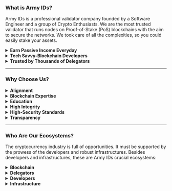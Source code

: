 ### What is Army IDs?

Army IDs is a professional validator company founded by a Software Engineer and a group of Crypto Enthusiasts. We are the most trusted validator that runs nodes on Proof-of-Stake (PoS) blockchains with the aim to secure the networks. We took care of all the complexities, so you could easily stake your assets.

<details>
<summary><b>Earn Passive Income Everyday</b></summary>
<p></p>
<p>Army IDs make your life easier, so you can get passive income while sleeping, traveling, or whatever you are doing.</p>
</details>

<details>
<summary><b>Tech Savvy-Blockchain Developers</b></summary>
<p></p>
<p>Secure your crypto by delegating to the most professional validator Army IDs.</p>
</details>

<details>
<summary><b>Trusted by Thousands of Delegators</b></summary>
<p></p>
<p>Smart delegators around the world have been staking their crypto with Army IDs.</p>
</details>

<hr>

### Why Choose Us?

<details>
<summary><b>Alignment</b></summary>
<p></p>
<p>We stake tokens alongside our delegators to have “skin-in-a-game” and to demonstrate our long-term interest in the networks.</p>
</details>

<details>
<summary><b>Blockchain Expertise</b></summary>
<p></p>
<p>We are tech-savvy former engineers with a deep technical understanding of the Proof-of-Stake (PoS) consensus.</p>
</details>

<details>
<summary><b>Education</b></summary>
<p></p>
<p>We are here to help you navigate the complex world of the PoS system. So you can enrich literacy about how this system works.</p>
</details>

<details>
<summary><b>High Integrity</b></summary>
<p></p>
<p>We act independently with the utmost integrity. We do not tolerate collusion between entities in the ecosystem and will help guard the network against malicious cartels.</p>
</details>

<details>
<summary><b>High-Security Standards</b></summary>
<p></p>
<p>Our infrastructure consists of high-performance servers, enhanced DDoS protection and would continue to evolve as the network matures.</p>
</details>

<details>
<summary><b>Transparency</b></summary>
<p></p>
<p>We are committed to being transparent about our on-chain governance decision-making as well as our commission change rate schedule.</p>
</details>

<hr>

### Who Are Our Ecosystems?

The cryptocurrency industry is full of opportunities. It must be supported by the prowess of the developers and robust infrastructures. Besides developers and infrastructures, these are Army IDs crucial ecosystems:

<details>
<summary><b>Blockchain</b></summary>
<p></p>
<ul>
<li>Delegators will get the staking rewards and it will be paid on time because we are operating under blockchain technology, while we as a staking service provider will get a little amount of commission.</li>
<li>We don’t hold your funds, we leverage blockchain technology to increase the delegators’ trust.</li>
</ul>
</details>

<details>
<summary><b>Delegators</b></summary>
<p></p>
<ul>
<li>Delegators are fully assisted 24/7 by the DevSecOps team so the delegators will have 100% confidence to stake with Army IDs.</li>
<li>Our commission rate is lower than 10% and our duty is to maintain the nodes in order to function properly so the delegators will get passive income automatically.</li>
</ul>
</details>

<details>
<summary><b>Developers</b></summary>
<p></p>
<ul>
<li>Our developers have been participating in various testnets and actively having discussions in the forum.</li>
<li>Our developers have more than 9 years of experience, so you don’t need to worry and keep trusting us as your trusted validator.</li>
</ul>
</details>

<details>
<summary><b>Infrastructure</b></summary>
<p></p>
<ul>
<li>Our infrastructures are protected by layers of private and public sentries located around the world and can’t be accessed from the outside of our network or any uncredentialled authority.</li>
<li>We have been serving validation services on various blockchain networks using robust infrastructures.</li>
</ul>
</details>
